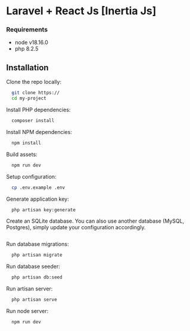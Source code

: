 # Laravel + React Js [Inertia Js]

### Requirements
- node v18.16.0
- php 8.2.5

## Installation

Clone the repo locally:

```bash
  git clone https://
  cd my-project
```
Install PHP dependencies:
```bash
  composer install
```
Install NPM dependencies:
```bash
  npm install
```
Build assets:
```bash
  npm run dev
```
Setup configuration:
```bash
  cp .env.example .env
```
Generate application key:
```bash
  php artisan key:generate
```
Create an SQLite database. You can also use another database (MySQL, Postgres), simply update your configuration accordingly.
```bash
```
Run database migrations:
```bash
  php artisan migrate
```  
Run database seeder:
```bash
  php artisan db:seed
```  
Run artisan server:
```bash
  php artisan serve
```  
Run node server:
```bash
  npm run dev
``` 